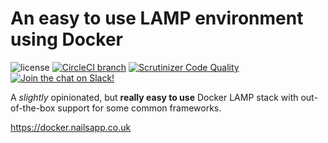 # An easy to use LAMP environment using Docker

![license](https://img.shields.io/badge/license-MIT-green.svg)
[![CircleCI branch](https://img.shields.io/circleci/project/github/nails/skeleton-docker-lamp.svg)](https://circleci.com/gh/nails/skeleton-docker-lamp)
[![Scrutinizer Code Quality](https://scrutinizer-ci.com/g/nails/skeleton-docker-lamp/badges/quality-score.png)](https://scrutinizer-ci.com/g/nails/skeleton-docker-lamp)
[![Join the chat on Slack!](https://now-examples-slackin-rayibnpwqe.now.sh/badge.svg)](https://nails-app.slack.com/shared_invite/MTg1NDcyNjI0ODcxLTE0OTUwMzA1NTYtYTZhZjc5YjExMQ)

A _slightly_ opinionated, but **really easy to use** Docker LAMP stack with out-of-the-box support for some common frameworks.


https://docker.nailsapp.co.uk